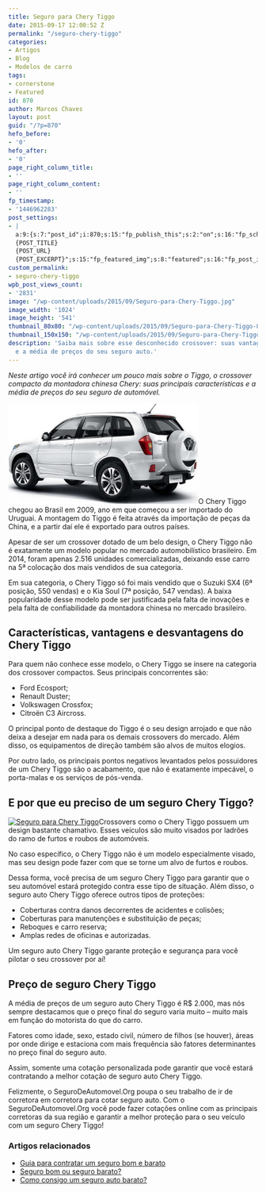 ```yaml
---
title: Seguro para Chery Tiggo
date: 2015-09-17 12:00:52 Z
permalink: "/seguro-chery-tiggo"
categories:
- Artigos
- Blog
- Modelos de carro
tags:
- cornerstone
- Featured
id: 870
author: Marcos Chaves
layout: post
guid: "/?p=870"
hefo_before:
- '0'
hefo_after:
- '0'
page_right_column_title:
- ''
page_right_column_content:
- ''
fp_timestamp:
- '1446962283'
post_settings:
- |
  a:9:{s:7:"post_id";i:870;s:15:"fp_publish_this";s:2:"on";s:16:"fp_schedule_this";s:3:"yes";s:11:"fp_datetime";s:0:"";s:18:"fp_timezone_offset";s:3:"120";s:8:"msg_body";s:66:"Novo post no {SITE_NAME}
  {POST_TITLE}
  {POST_URL}
  {POST_EXCERPT}";s:15:"fp_featured_img";s:8:"featured";s:16:"fp_post_img_text";s:0:"";s:5:"pages";a:2:{i:0;s:3:"own";i:1;s:15:"520743491417556";}}
custom_permalink:
- seguro-chery-tiggo
wpb_post_views_count:
- '2831'
image: "/wp-content/uploads/2015/09/Seguro-para-Chery-Tiggo.jpg"
image_width: '1024'
image_height: '541'
thumbnail_80x80: "/wp-content/uploads/2015/09/Seguro-para-Chery-Tiggo-80x80.jpg"
thumbnail_150x150: "/wp-content/uploads/2015/09/Seguro-para-Chery-Tiggo-150x150.jpg"
description: 'Saiba mais sobre esse desconhecido crossover: suas vantagens, desvantagens
  e a média de preços do seu seguro auto.'
---
```


_Neste artigo você irá conhecer um pouco mais sobre o Tiggo, o crossover compacto da montadora chinesa Chery: suas principais características e a média de preços do seu seguro de automóvel._

[<img class="alignleft wp-image-3140" title="Seguro para Chery Tiggo" src="/wp-content/uploads/2015/09/Seguro-para-Chery-Tiggo-1024x541.jpg" alt="Seguro para Chery Tiggo" width="384" height="203" />](/wp-content/uploads/2015/09/Seguro-para-Chery-Tiggo.jpg)O Chery Tiggo chegou ao Brasil em 2009, ano em que começou a ser importado do Uruguai. A montagem do Tiggo é feita através da importação de peças da China, e a partir daí ele é exportado para outros países.

Apesar de ser um crossover dotado de um belo design, o Chery Tiggo não é exatamente um modelo popular no mercado automobilístico brasileiro. Em 2014, foram apenas 2.516 unidades comercializadas, deixando esse carro na 5ª colocação dos mais vendidos de sua categoria.

Em sua categoria, o Chery Tiggo só foi mais vendido que o Suzuki SX4 (6ª posição, 550 vendas) e o Kia Soul (7ª posição, 547 vendas). A baixa popularidade desse modelo pode ser justificada pela falta de inovações e pela falta de confiabilidade da montadora chinesa no mercado brasileiro.

## Características, vantagens e desvantagens do Chery Tiggo

Para quem não conhece esse modelo, o Chery Tiggo se insere na categoria dos crossover compactos. Seus principais concorrentes são:

  * Ford Ecosport;
  * Renault Duster;
  * Volkswagen Crossfox;
  * Citroën C3 Aircross.

O principal ponto de destaque do Tiggo é o seu design arrojado e que não deixa a desejar em nada para os demais crossovers do mercado. Além disso, os equipamentos de direção também são alvos de muitos elogios.

Por outro lado, os principais pontos negativos levantados pelos possuidores de um Chery Tiggo são o acabamento, que não é exatamente impecável, o porta-malas e os serviços de pós-venda.

## E por que eu preciso de um seguro Chery Tiggo?

[<img class="alignleft wp-image-3142 size-full" title="Seguro para Chery Tiggo" src="/wp-content/uploads/2015/09/Seguro-para-Chery-Tiggos.jpg" alt="Seguro para Chery Tiggo" width="260" height="194" srcset="/wp-content/uploads/2015/09/Seguro-para-Chery-Tiggos.jpg 260w, /wp-content/uploads/2015/09/Seguro-para-Chery-Tiggos-250x187.jpg 250w, /wp-content/uploads/2015/09/Seguro-para-Chery-Tiggos-120x90.jpg 120w" sizes="(max-width: 260px) 100vw, 260px" />](/wp-content/uploads/2015/09/Seguro-para-Chery-Tiggos.jpg)Crossovers como o Chery Tiggo possuem um design bastante chamativo. Esses veículos são muito visados por ladrões do ramo de furtos e roubos de automóveis.

No caso específico, o Chery Tiggo não é um modelo especialmente visado, mas seu design pode fazer com que se torne um alvo de furtos e roubos.

Dessa forma, você precisa de um seguro Chery Tiggo para garantir que o seu automóvel estará protegido contra esse tipo de situação. Além disso, o seguro auto Chery Tiggo oferece outros tipos de proteções:

  * Coberturas contra danos decorrentes de acidentes e colisões;
  * Coberturas para manutenções e substituição de peças;
  * Reboques e carro reserva;
  * Amplas redes de oficinas e autorizadas.

Um seguro auto Chery Tiggo garante proteção e segurança para você pilotar o seu crossover por aí!

## Preço de seguro Chery Tiggo

A média de preços de um seguro auto Chery Tiggo é R$ 2.000, mas nós sempre destacamos que o preço final do seguro varia muito – muito mais em função do motorista do que do carro.

Fatores como idade, sexo, estado civil, número de filhos (se houver), áreas por onde dirige e estaciona com mais frequência são fatores determinantes no preço final do seguro auto.

Assim, somente uma cotação personalizada pode garantir que você estará contratando a melhor cotação de seguro auto Chery Tiggo.

Felizmente, o SeguroDeAutomovel.Org poupa o seu trabalho de ir de corretora em corretora para cotar seguro auto. Com o SeguroDeAutomovel.Org você pode fazer cotações online com as principais corretoras da sua região e garantir a melhor proteção para o seu veículo com um seguro Chery Tiggo!

### Artigos relacionados

  * <a href="/guia-rapido-para-contratar-um-seguro-bom-e-barato" target="_blank">Guia para contratar um seguro bom e barato</a>
  * <a href="/o-melhor-seguro-auto-nem-sempre-e-o-mais-barato" target="_blank">Seguro bom ou seguro barato?</a>
  * <a href="/quero-um-seguro-de-carro-barato-como-proceder" target="_blank">Como consigo um seguro auto barato?</a>